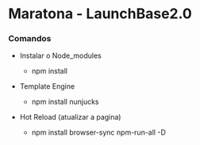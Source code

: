 # Maratona - LaunchBase2.0

### Comandos

- Instalar o Node_modules

  - npm install

- Template Engine

  - npm install nunjucks

- Hot Reload (atualizar a pagina)
  - npm install browser-sync npm-run-all -D
